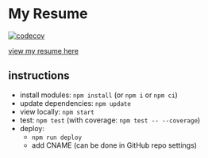 # My Resume

[![codecov](https://codecov.io/gh/NgoJunHaoJason/NgoJunHaoJason.github.io/branch/develop/graph/badge.svg?token=BMW650QJ29)](https://codecov.io/gh/NgoJunHaoJason/NgoJunHaoJason.github.io)

[view my resume here](https://ngojunhaojason.github.io)

## instructions

- install modules: `npm install` (or `npm i` or `npm ci`)
- update dependencies: `npm update`
- view locally: `npm start`
- test: `npm test` (with coverage: `npm test -- --coverage`)
- deploy:
  - `npm run deploy`
  - add CNAME (can be done in GitHub repo settings)
